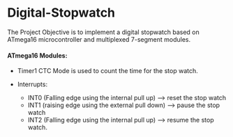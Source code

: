# Digital-Stopwatch
 The Project Objective is to implement a digital stopwatch based on ATmega16 microcontroller and multiplexed 7-segment modules.
 
 #### ATmega16 Modules:
 - Timer1 CTC Mode is used to count the time for the stop watch.

 - Interrupts:
   - INT0 (Falling edge using the internal pull up) --> reset the stop watch
   - INT1 (raising edge using the external pull down) --> pause the stop watch
   - INT2 (Falling edge using the internal pull up) --> resume the stop watch.
